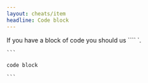 ```yaml
---
layout: cheats/item
headline: Code block
---
```


If you have a block of code you should us ```` `.

<pre><code class="lang-markdown">```
<br>code block<br>
```
</code></pre>
